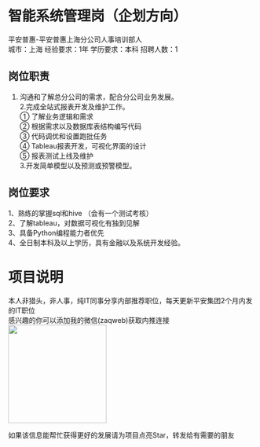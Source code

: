 # 智能系统管理岗（企划方向）
平安普惠-平安普惠上海分公司人事培训部人  
城市：上海 经验要求：1年 学历要求：本科  招聘人数：1

## 岗位职责
1. 沟通和了解总分公司的需求，配合分公司业务发展。   
2.完成全站式报表开发及维护工作。   
①   了解业务逻辑和需求   
②   根据需求以及数据库表结构编写代码   
③   代码调优和设置跑批任务   
④   Tableau报表开发，可视化界面的设计   
⑤   报表测试上线及维护   
3.开发简单模型以及预测或预警模型。

## 岗位要求
1、熟练的掌握sql和hive （会有一个测试考核）   
2、了解tableau，对数据可视化有独到见解   
3、具备Python编程能力者优先   
4、全日制本科及以上学历，具有金融以及系统开发经验。

# 项目说明

本人非猎头，非人事，纯IT同事分享内部推荐职位，每天更新平安集团2个月内发的IT职位  
感兴趣的你可以添加我的微信(zaqweb)获取内推连接  
<img src="https://github.com/zaqweb/PA-IT-JOBS/blob/master/WechatICode.jpeg"  height="200" width="200">

如果该信息能帮忙获得更好的发展请为项目点亮Star，转发给有需要的朋友




